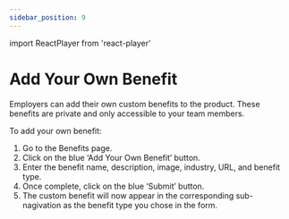 ```yaml
---
sidebar_position: 9
---
```

import ReactPlayer from 'react-player'


# Add Your Own Benefit  

Employers can add their own custom benefits to the product. These benefits are private and only accessible to your team members. 

To add your own benefit:    
1. Go to the Benefits page. 
2. Click on the blue ‘Add Your Own Benefit’ button. 
3. Enter the benefit name, description, image, industry, URL, and benefit type. 
4. Once complete, click on the blue ‘Submit’ button. 
5. The custom benefit will now appear in the corresponding sub-nagivation as the benefit type you chose in the form. 


<ReactPlayer playing url='../../src/assets/AddYourOwnBenefit.mov'
                height='500px'
                width='800px'
                controls='true'
/>